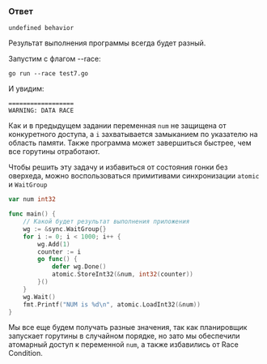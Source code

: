 ### Ответ

```text
undefined behavior
```

Результат выполнения программы всегда будет разный.

Запустим с флагом --race:

```text
go run --race test7.go  
```

И увидим:

```text
==================
WARNING: DATA RACE
```

Как и в предыдущем задании переменная `num` не защищена от конкуретного доступа, а `i` захватывается замыканием по указателю на область памяти.
Также программа может завершиться быстрее, чем все горутины отработают.

Чтобы решить эту задачу и избавиться от состояния гонки без оверхеда, можно воспользоваться примитивами синхронизации `atomic` и `WaitGroup`

```go
var num int32

func main() {
    // Какой будет результат выполнения приложения
    wg := &sync.WaitGroup{}
    for i := 0; i < 1000; i++ {
        wg.Add(1)
        counter := i
        go func() {
            defer wg.Done()
            atomic.StoreInt32(&num, int32(counter))
        }()
    }
    wg.Wait()
    fmt.Printf("NUM is %d\n", atomic.LoadInt32(&num))
}
```

Мы все еще будем получать разные значения, так как планировщик запускает горутины в случайном порядке, но зато мы обеспечили атомарный доступ к переменной `num`, а также избавились от Race Condition.